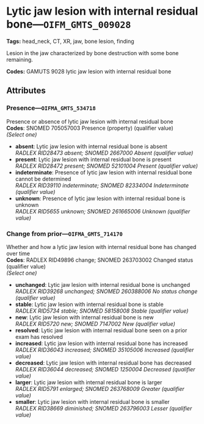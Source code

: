 # Lytic jaw lesion with internal residual bone—`OIFM_GMTS_009028`

**Tags:** head_neck, CT, XR, jaw, bone lesion, finding

Lesion in the jaw characterized by bone destruction with some bone remaining.

**Codes:** GAMUTS 9028 lytic jaw lesion with internal residual bone

## Attributes

### Presence—`OIFMA_GMTS_534718`

Presence or absence of lytic jaw lesion with internal residual bone  
**Codes**: SNOMED 705057003 Presence (property) (qualifier value)  
*(Select one)*

- **absent**: Lytic jaw lesion with internal residual bone is absent  
_RADLEX RID28473 absent; SNOMED 2667000 Absent (qualifier value)_
- **present**: Lytic jaw lesion with internal residual bone is present  
_RADLEX RID28472 present; SNOMED 52101004 Present (qualifier value)_
- **indeterminate**: Presence of lytic jaw lesion with internal residual bone cannot be determined  
_RADLEX RID39110 indeterminate; SNOMED 82334004 Indeterminate (qualifier value)_
- **unknown**: Presence of lytic jaw lesion with internal residual bone is unknown  
_RADLEX RID5655 unknown; SNOMED 261665006 Unknown (qualifier value)_

### Change from prior—`OIFMA_GMTS_714170`

Whether and how a lytic jaw lesion with internal residual bone has changed over time  
**Codes**: RADLEX RID49896 change; SNOMED 263703002 Changed status (qualifier value)  
*(Select one)*

- **unchanged**: Lytic jaw lesion with internal residual bone is unchanged  
_RADLEX RID39268 unchanged; SNOMED 260388006 No status change (qualifier value)_
- **stable**: Lytic jaw lesion with internal residual bone is stable  
_RADLEX RID5734 stable; SNOMED 58158008 Stable (qualifier value)_
- **new**: Lytic jaw lesion with internal residual bone is new  
_RADLEX RID5720 new; SNOMED 7147002 New (qualifier value)_
- **resolved**: Lytic jaw lesion with internal residual bone seen on a prior exam has resolved  
- **increased**: Lytic jaw lesion with internal residual bone has increased  
_RADLEX RID36043 increased; SNOMED 35105006 Increased (qualifier value)_
- **decreased**: Lytic jaw lesion with internal residual bone has decreased  
_RADLEX RID36044 decreased; SNOMED 1250004 Decreased (qualifier value)_
- **larger**: Lytic jaw lesion with internal residual bone is larger  
_RADLEX RID5791 enlarged; SNOMED 263768009 Greater (qualifier value)_
- **smaller**: Lytic jaw lesion with internal residual bone is smaller  
_RADLEX RID38669 diminished; SNOMED 263796003 Lesser (qualifier value)_